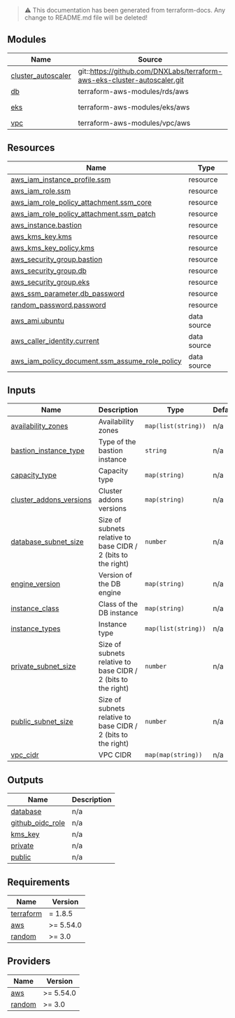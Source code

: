 <!-- BEGIN_TF_DOCS -->
> :warning: This documentation has been generated from terraform-docs. Any change to README.md file will be deleted!


## Modules

| Name | Source | Version |
|------|--------|---------|
| <a name="module_cluster_autoscaler"></a> [cluster\_autoscaler](#module\_cluster\_autoscaler) | git::https://github.com/DNXLabs/terraform-aws-eks-cluster-autoscaler.git | n/a |
| <a name="module_db"></a> [db](#module\_db) | terraform-aws-modules/rds/aws | n/a |
| <a name="module_eks"></a> [eks](#module\_eks) | terraform-aws-modules/eks/aws | = 20.14.0 |
| <a name="module_vpc"></a> [vpc](#module\_vpc) | terraform-aws-modules/vpc/aws | 5.5.3 |
## Resources

| Name | Type |
|------|------|
| [aws_iam_instance_profile.ssm](https://registry.terraform.io/providers/hashicorp/aws/latest/docs/resources/iam_instance_profile) | resource |
| [aws_iam_role.ssm](https://registry.terraform.io/providers/hashicorp/aws/latest/docs/resources/iam_role) | resource |
| [aws_iam_role_policy_attachment.ssm_core](https://registry.terraform.io/providers/hashicorp/aws/latest/docs/resources/iam_role_policy_attachment) | resource |
| [aws_iam_role_policy_attachment.ssm_patch](https://registry.terraform.io/providers/hashicorp/aws/latest/docs/resources/iam_role_policy_attachment) | resource |
| [aws_instance.bastion](https://registry.terraform.io/providers/hashicorp/aws/latest/docs/resources/instance) | resource |
| [aws_kms_key.kms](https://registry.terraform.io/providers/hashicorp/aws/latest/docs/resources/kms_key) | resource |
| [aws_kms_key_policy.kms](https://registry.terraform.io/providers/hashicorp/aws/latest/docs/resources/kms_key_policy) | resource |
| [aws_security_group.bastion](https://registry.terraform.io/providers/hashicorp/aws/latest/docs/resources/security_group) | resource |
| [aws_security_group.db](https://registry.terraform.io/providers/hashicorp/aws/latest/docs/resources/security_group) | resource |
| [aws_security_group.eks](https://registry.terraform.io/providers/hashicorp/aws/latest/docs/resources/security_group) | resource |
| [aws_ssm_parameter.db_password](https://registry.terraform.io/providers/hashicorp/aws/latest/docs/resources/ssm_parameter) | resource |
| [random_password.password](https://registry.terraform.io/providers/hashicorp/random/latest/docs/resources/password) | resource |
| [aws_ami.ubuntu](https://registry.terraform.io/providers/hashicorp/aws/latest/docs/data-sources/ami) | data source |
| [aws_caller_identity.current](https://registry.terraform.io/providers/hashicorp/aws/latest/docs/data-sources/caller_identity) | data source |
| [aws_iam_policy_document.ssm_assume_role_policy](https://registry.terraform.io/providers/hashicorp/aws/latest/docs/data-sources/iam_policy_document) | data source |
## Inputs

| Name | Description | Type | Default | Required |
|------|-------------|------|---------|:--------:|
| <a name="input_availability_zones"></a> [availability\_zones](#input\_availability\_zones) | Availability zones | `map(list(string))` | n/a | yes |
| <a name="input_bastion_instance_type"></a> [bastion\_instance\_type](#input\_bastion\_instance\_type) | Type of the bastion instance | `string` | n/a | yes |
| <a name="input_capacity_type"></a> [capacity\_type](#input\_capacity\_type) | Capacity type | `map(string)` | n/a | yes |
| <a name="input_cluster_addons_versions"></a> [cluster\_addons\_versions](#input\_cluster\_addons\_versions) | Cluster addons versions | `map(string)` | n/a | yes |
| <a name="input_database_subnet_size"></a> [database\_subnet\_size](#input\_database\_subnet\_size) | Size of subnets relative to base CIDR / 2 (bits to the right) | `number` | n/a | yes |
| <a name="input_engine_version"></a> [engine\_version](#input\_engine\_version) | Version of the DB engine | `map(string)` | n/a | yes |
| <a name="input_instance_class"></a> [instance\_class](#input\_instance\_class) | Class of the DB instance | `map(string)` | n/a | yes |
| <a name="input_instance_types"></a> [instance\_types](#input\_instance\_types) | Instance type | `map(list(string))` | n/a | yes |
| <a name="input_private_subnet_size"></a> [private\_subnet\_size](#input\_private\_subnet\_size) | Size of subnets relative to base CIDR / 2 (bits to the right) | `number` | n/a | yes |
| <a name="input_public_subnet_size"></a> [public\_subnet\_size](#input\_public\_subnet\_size) | Size of subnets relative to base CIDR / 2 (bits to the right) | `number` | n/a | yes |
| <a name="input_vpc_cidr"></a> [vpc\_cidr](#input\_vpc\_cidr) | VPC CIDR | `map(map(string))` | n/a | yes |
## Outputs

| Name | Description |
|------|-------------|
| <a name="output_database"></a> [database](#output\_database) | n/a |
| <a name="output_github_oidc_role"></a> [github\_oidc\_role](#output\_github\_oidc\_role) | n/a |
| <a name="output_kms_key"></a> [kms\_key](#output\_kms\_key) | n/a |
| <a name="output_private"></a> [private](#output\_private) | n/a |
| <a name="output_public"></a> [public](#output\_public) | n/a |
## Requirements

| Name | Version |
|------|---------|
| <a name="requirement_terraform"></a> [terraform](#requirement\_terraform) | = 1.8.5 |
| <a name="requirement_aws"></a> [aws](#requirement\_aws) | >= 5.54.0 |
| <a name="requirement_random"></a> [random](#requirement\_random) | >= 3.0 |
## Providers

| Name | Version |
|------|---------|
| <a name="provider_aws"></a> [aws](#provider\_aws) | >= 5.54.0 |
| <a name="provider_random"></a> [random](#provider\_random) | >= 3.0 |
<!-- END_TF_DOCS -->    